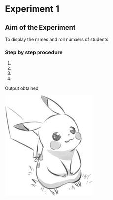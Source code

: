 # Experiment 1

## Aim of the Experiment
To display the names and roll numbers of students

### Step by step procedure
1.
2.
3.
4.

Output obtained

![output](pikachu.jpg)




